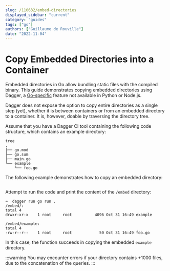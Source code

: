 ```yaml
---
slug: /110632/embed-directories
displayed_sidebar: "current"
category: "guides"
tags: ["go"]
authors: ["Guillaume de Rouville"]
date: "2022-11-04"
---
```


# Copy Embedded Directories into a Container

Embedded directories in Go allow bundling static files with the compiled binary. This guide demonstrates copying embedded directories using Dagger, a [Go-specific](https://pkg.go.dev/embed) feature not available in Python or Node.js.

Dagger does not expose the option to copy entire directories as a single step (yet), whether it is between containers or from an embedded directory to a container. It is, however, doable by traversing the directory tree.

Assume that you have a Dagger CI tool containing the following code structure, which contains an example directory:

```shell
tree
.
├── go.mod
├── go.sum
├── main.go
└── example
    └── foo.go
```

The following example demonstrates how to copy an embedded directory:

```go file=./snippets/embed-directories/main.go
```

Attempt to run the code and print the content of the `/embed` directory:

```shell
➜  dagger run go run .
/embed/:
total 4
drwxr-xr-x    1 root     root          4096 Oct 31 16:49 example

/embed/example:
total 4
-rw-r--r--    1 root     root            50 Oct 31 16:49 foo.go
```

In this case, the function succeeds in copying the embedded `example` directory.

:::warning
You may encounter errors if your directory contains +1000 files, due to the concatenation of the queries.
:::
